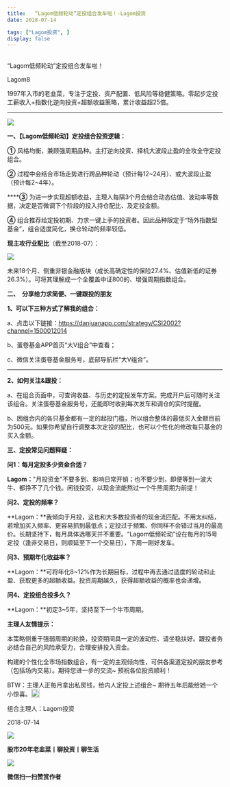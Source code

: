 ```yaml
---
title:   “Lagom低频轮动”定投组合发车啦！-Lagom投资
date: 2018-07-14

tags: ["Lagom投资", ]
display: false
---
```



## 



“Lagom低频轮动”定投组合发车啦！




Lagom8




1997年入市的老韭菜，专注于定投、资产配置、低风险等稳健策略。零起步定投工薪收入+指数化逆向投资+超额收益策略，累计收益超25倍。


****

<img class="" data-copyright="0" data-ratio="0.05776173285198556" data-s="300,640" src="https://mmbiz.qpic.cn/mmbiz_png/ZB4WjgjLjJW3KtDibicU3BB1HNQ9lDS2M5oGRnchkNPRzYsc0Ua6CIu7rZH3vAficcBEPYHU9ZTPqkic1sicT8CaxQQ/640?wx_fmt=png" data-type="png" data-w="554" style=""/>

**一、【Lagom低频轮动】定投组合投资逻辑：**

**①** 风格均衡，兼顾强周期品种。主打逆向投资、择机大波段止盈的全攻全守定投组合。

**②**&nbsp;过程中会结合市场走势进行跨品种轮动（预计每12~24月）、或大波段止盈（预计每2~4年）。



******③**&nbsp;为进一步实现超额收益，主理人每隔3个月会结合动态估值、波动率等数据，决定是否微调下个阶段的投入持仓配比、及定投金额。



**④**&nbsp;组合推荐给定投初期、力求一键上手的投资者。因此品种限定于“场外指数型基金”，组合适度简化，换仓轮动的频率较低。



**现主攻行业配比**（截至2018-07）：&nbsp;

<img class="" data-copyright="0" data-ratio="0.35091743119266056" data-s="300,640" src="https://mmbiz.qpic.cn/mmbiz_png/ZB4WjgjLjJUhcSOw6rusBQMLd84GGvCFDdHDyd2LaWaroXX1C04DgSf2fFOJdxuHFaAiboJ6GPQHpbia3sKXH8cQ/640?wx_fmt=png" data-type="png" data-w="436" style=""/>

未来18个月、侧重非银金融版块（成长高确定性的保险27.4%、估值新低的证券26.3%）。可将其理解成一个全覆盖中证800的、增强周期指数组合。



**二、 &nbsp;分享给力求简便、一键跟投的朋友**

**1、可以下三种方式了解我的组合：**

a、点击以下链接：https://danjuanapp.com/strategy/CSI2002?channel=1500012014

b、蛋卷基金APP首页“大V组合”中查看；

c、微信关注蛋卷基金服务号，底部导航栏“大V组合”。

****

**2、如何关注&amp;跟投：**

a、在组合页面中，可查询收益、与历史的定投发车方案。完成开户后可随时关注该组合。关注蛋卷基金服务号，还能即时收到每次发车和调仓的实时提醒。



b、因组合内的各只基金都有一定的起投门槛，所以组合整体的最低买入金额目前为500元。如果你希望自行调整本次定投的配比，也可以个性化的修改每只基金的买入金额。



**三、定投常见问题释疑：**

**问1：每月定投多少资金合适？**

**Lagom：**"月投资金"不要多到、影响日常开销；也不要少到，即便等到一波大牛、都挣不了几个钱。闲钱投资，以现金流能熬过一个牛熊周期为前提！



**问2、定投的频率？**

**Lagom：**我倾向于月投，这也和大多数投资者的现金流匹配。不用太纠结，若增加买入频率、更容易抓到最低点；定投过于频繁、你同样不会错过当月的最高价。长期坚持下，每月具体选哪天并不重要。“Lagom低频轮动”设在每月的15号定投（逢非交易日，则顺延至下一个交易日），下周一刚好发车。



**问3、预期年化收益率？**

**Lagom：**可将年化8~12%作为长期目标，过程中再去通过适度的轮动和止盈、获取更多的超额收益。投资周期越久，获得超额收益的概率也会递增。



**问4、定投组合投多久？**

**Lagom：**初定3~5年，坚持至下一个牛市周期。





**主理人友情提示：**

本策略侧重于强弱周期的轮换，投资期间具一定的波动性、请坐稳扶好。跟投者务必结合自己的风险承受力，合理安排投入资金。



构建的个性化全市场指数组合，有一定的主观倾向性，可供各渠道定投的朋友参考（包括场内交易）。期待您进一步的交流~ 预祝各位投资顺利！



BTW：主理人正每月拿出私房钱，给内人定投上述组合~&nbsp;期待五年后能给她一个小惊喜。<img src="https://res.wx.qq.com/mpres/htmledition/images/icon/common/emotion_panel/smiley/smiley_13.png" data-ratio="1" data-w="20" style="color: rgb(136, 136, 136);font-size: 15px;display: inline-block;width: 20px;vertical-align: text-bottom;"/>





组合主理人：Lagom投资

2018-07-14

<img class="" data-copyright="0" data-ratio="0.05776173285198556" data-s="300,640" src="https://mmbiz.qpic.cn/mmbiz_png/ZB4WjgjLjJW3KtDibicU3BB1HNQ9lDS2M5oGRnchkNPRzYsc0Ua6CIu7rZH3vAficcBEPYHU9ZTPqkic1sicT8CaxQQ/640?wx_fmt=png" data-type="png" data-w="554"/>



**股市20年老韭菜丨聊投资丨聊生活**

<img class="" data-copyright="0" data-ratio="0.390625" data-s="300,640" src="https://mmbiz.qpic.cn/mmbiz_png/ZB4WjgjLjJW3KtDibicU3BB1HNQ9lDS2M5AHEoeiaz0dQ4NfIRjBMuXvyJn8dXWm7ftklb0xqheiaMia0zbkyMJiaKzA/640?wx_fmt=png" data-type="png" data-w="640" style=""/>


**微信扫一扫赞赏作者**